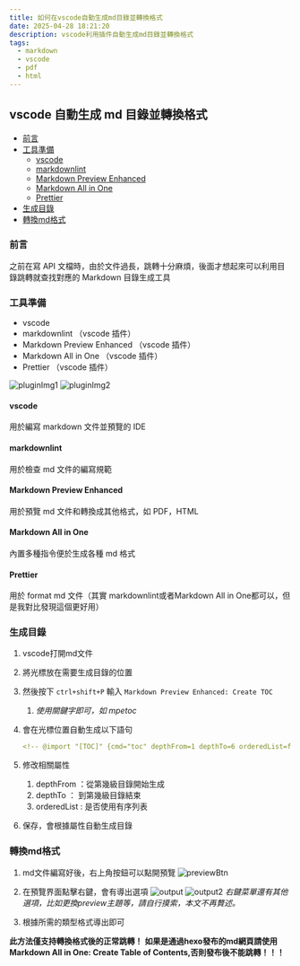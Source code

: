 ```yaml
---
title: 如何在vscode自動生成md目錄並轉換格式
date: 2025-04-28 18:21:20
description: vscode利用插件自動生成md目錄並轉換格式
tags:
  - markdown
  - vscode
  - pdf
  - html
---
```


## vscode 自動生成 md 目錄並轉換格式

- [前言](#前言)
- [工具準備](#工具準備)
  - [vscode](#vscode)
  - [markdownlint](#markdownlint)
  - [Markdown Preview Enhanced](#markdown-preview-enhanced)
  - [Markdown All in One](#markdown-all-in-one)
  - [Prettier](#prettier)
- [生成目錄](#生成目錄)
- [轉換md格式](#轉換md格式)

### 前言

之前在寫 API 文檔時，由於文件過長，跳轉十分麻煩，後面才想起來可以利用目錄跳轉就查找對應的 Markdown 目錄生成工具

### 工具準備

- vscode
- markdownlint （vscode 插件）
- Markdown Preview Enhanced （vscode 插件）
- Markdown All in One （vscode 插件）
- Prettier （vscode 插件）

![pluginImg1](/images/pluginImg1.jpg)
![pluginImg2](/images/pluginImg2.jpg)

#### vscode

用於編寫 markdown 文件並預覽的 IDE

#### markdownlint

用於檢查 md 文件的編寫規範

#### Markdown Preview Enhanced

用於預覽 md 文件和轉換成其他格式，如 PDF，HTML

#### Markdown All in One

內置多種指令便於生成各種 md 格式

#### Prettier

用於 format md 文件（其實 markdownlint或者Markdown All in One都可以，但是我對比發現這個更好用）

### 生成目錄

1. vscode打開md文件
2. 將光標放在需要生成目錄的位置
3. 然後按下 `ctrl+shift+P` 輸入 `Markdown Preview Enhanced: Create TOC`
   1. _使用關鍵字即可，如 mpetoc_
4. 會在光標位置自動生成以下語句  

   ```yml
   <!-- @import "[TOC]" {cmd="toc" depthFrom=1 depthTo=6 orderedList=false} -->
   ```

5. 修改相關屬性
   1. depthFrom ：從第幾級目錄開始生成
   2. depthTo ： 到第幾級目錄結束
   3. orderedList : 是否使用有序列表

6. 保存，會根據屬性自動生成目錄

### 轉換md格式

1. md文件編寫好後，右上角按鈕可以點開預覽
![previewBtn](/images/previewBtn.jpg)

2. 在預覽界面點擊右鍵，會有導出選項
![output](/images/output.png)
![output2](/images/output2.png)
  _右鍵菜單還有其他選項，比如更換preview主題等，請自行摸索，本文不再贅述。_

3. 根據所需的類型格式導出即可

**此方法僅支持轉換格式後的正常跳轉！**
**如果是通過hexo發布的md網頁請使用Markdown All in One: Create Table of Contents,否則發布後不能跳轉！！！**
